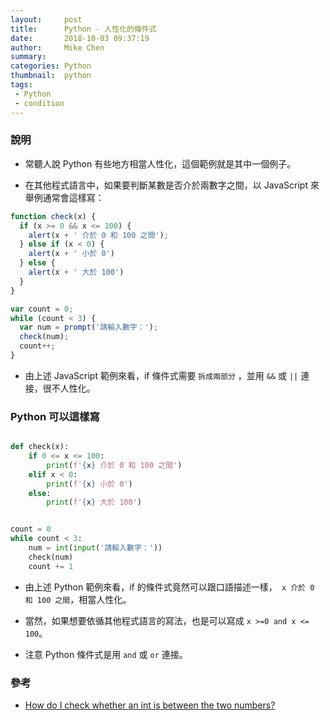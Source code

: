 ```yaml
---
layout:     post
title:      Python - 人性化的條件式
date:       2018-10-03 09:37:19
author:     Mike Chen
summary:    
categories: Python
thumbnail:  python
tags:
 - Python
 - condition
---
```


### 說明

* 常聽人說 Python 有些地方相當人性化，這個範例就是其中一個例子。

* 在其他程式語言中，如果要判斷某數是否介於兩數字之間，以 JavaScript 來舉例通常會這樣寫：

```js
function check(x) {
  if (x >= 0 && x <= 100) {
    alert(x + ' 介於 0 和 100 之間');
  } else if (x < 0) {
    alert(x + ' 小於 0')
  } else {
    alert(x + ' 大於 100')
  }
}

var count = 0;
while (count < 3) {
  var num = prompt('請輸入數字：');
  check(num);
  count++;
}
```

* 由上述 JavaScript 範例來看，if 條件式需要 `拆成兩部分` ，並用 `&&` 或 `||` 連接，很不人性化。


### Python 可以這樣寫

```python

def check(x):
    if 0 <= x <= 100:
        print(f'{x} 介於 0 和 100 之間')
    elif x < 0:
        print(f'{x} 小於 0')
    else:
        print(f'{x} 大於 100')


count = 0
while count < 3:
    num = int(input('請輸入數字：'))
    check(num)
    count += 1

```

* 由上述 Python 範例來看，if 的條件式竟然可以跟口語描述一樣，` x 介於 0 和 100 之間`，相當人性化。

* 當然，如果想要依循其他程式語言的寫法，也是可以寫成 `x >=0 and x <= 100`。

* 注意 Python 條件式是用 `and` 或 `or` 連接。

### 參考

* [How do I check whether an int is between the two numbers?](https://stackoverflow.com/questions/13628791/how-do-i-check-whether-an-int-is-between-the-two-numbers)

